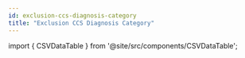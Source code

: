 ```yaml
---
id: exclusion-ccs-diagnosis-category
title: "Exclusion CCS Diagnosis Category"
---
```




import { CSVDataTable } from '@site/src/components/CSVDataTable';


<CSVDataTable csvUrl="https://raw.githubusercontent.com/tuva-health/readmissions/main/seeds/readmissions__exclusion_ccs_diagnosis_category.csv" />